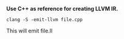 **Use C++ as reference for creating LLVM IR.**

```shell 
clang -S -emit-llvm file.cpp
```

This will emit file.ll